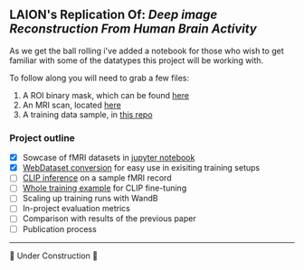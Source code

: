 LAION's Replication Of: *Deep image Reconstruction From Human Brain Activity*
---

As we get the ball rolling i've added a notebook for those who wish to get familiar with some of the datatypes this project will be working with. 

To follow along you will need to grab a few files:
1. A ROI binary mask, which can be found [here](https://openneuro.org/datasets/ds001506/versions/1.3.1/file-display/sourcedata:sub-01:anat:sub-01_mask_RH_HVC.nii.gz)
2. An MRI scan, located [here](https://openneuro.org/datasets/ds001506/versions/1.3.1/file-display/sub-01:ses-imagery01:anat:sub-01_ses-imagery01_inplaneT2.nii.gz)
3. A training data sample, in [this repo](https://github.com/KamitaniLab/DeepImageReconstruction/tree/master/data/fmri)

### Project outline
- [x] Sowcase of fMRI datasets in [jupyter notebook](fMRI_h5_to_wds.ipynb)
- [x] [WebDataset conversion](fMRI_FileTypes.ipynb) for easy use in exisiting training setups
- [ ] [CLIP inference](fMRI_CLIP_inference.ipynb) on a sample fMRI record
- [ ] [Whole training example](fMRI_CLIP_training.ipynb) for CLIP fine-tuning
- [ ] Scaling up training runs with WandB
- [ ] In-project evaluation metrics
- [ ] Comparison with results of the previous paper
- [ ] Publication process

--- 
🚧 Under Construction 🚧
